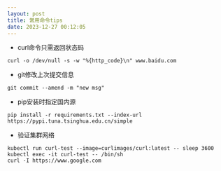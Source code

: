 ```yaml
---
layout: post
title: 常用命令tips
date: 2023-12-27 00:12:05
---
```


- curl命令只需返回状态码

```
curl -o /dev/null -s -w "%{http_code}\n" www.baidu.com
```

- git修改上次提交信息

```
git commit --amend -m "new msg"
```

- pip安装时指定国内源

```
pip install -r requirements.txt --index-url https://pypi.tuna.tsinghua.edu.cn/simple
```

- 验证集群网络

```
kubectl run curl-test --image=curlimages/curl:latest -- sleep 3600
kubectl exec -it curl-test -- /bin/sh
curl -I https://www.google.com
```
